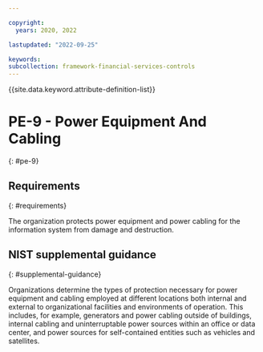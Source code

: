 ```yaml
---

copyright:
  years: 2020, 2022

lastupdated: "2022-09-25"

keywords: 
subcollection: framework-financial-services-controls
---
```


{{site.data.keyword.attribute-definition-list}}

         
# PE-9 - Power Equipment And Cabling
{: #pe-9}

## Requirements
{: #requirements}

The organization protects power equipment and power cabling for the information system from damage and destruction.

## NIST supplemental guidance
{: #supplemental-guidance}

Organizations determine the types of protection necessary for power equipment and cabling employed at different locations both internal and external to organizational facilities and environments of operation. This includes, for example, generators and power cabling outside of buildings, internal cabling and uninterruptable power sources within an office or data center, and power sources for self-contained entities such as vehicles and satellites.



